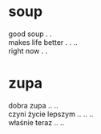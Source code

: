 # soup

good soup . .  
makes life better . . ..  
right now . .  

# zupa

dobra zupa .. ..  
czyni życie lepszym .. .. ..  
właśnie teraz .. ..  